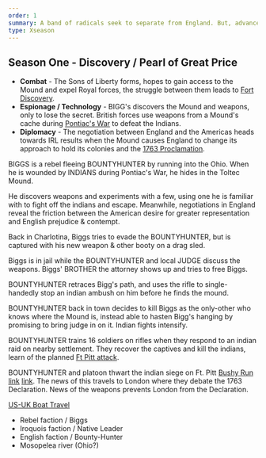 ```yaml
---
order: 1
summary: A band of radicals seek to separate from England. But, advanced tech is discovered in the Ohio, leading to a three-way struggle for who would control it.
type: Xseason
---
```

## Season One - Discovery / Pearl of Great Price

* **Combat** - The Sons of Liberty forms, hopes to gain access to the Mound and expel Royal forces, the struggle between them leads to [Fort Discovery](https://en.wikipedia.org/wiki/Fort_de_Chartres).
* **Espionage / Technology** - BIGG's discovers the Mound and weapons, only to lose the secret. British forces use weapons from a Mound's cache during [Pontiac's War](https://en.wikipedia.org/wiki/Pontiac%27s_War) to defeat the Indians.
* **Diplomacy** - The negotiation between England and the Americas heads towards IRL results when the Mound causes England to change its approach to hold its colonies and the [1763 Proclamation](https://en.wikipedia.org/wiki/Royal_Proclamation_of_1763).

BIGGS is a rebel fleeing BOUNTYHUNTER by running into the Ohio. When he is wounded by INDIANS during Pontiac's War, he hides in the Toltec Mound.

He discovers weapons and experiments with a few, using one he is familiar with to fight off the indians and escape.
Meanwhile, negotiations in England reveal the friction between the American desire for greater representation and English prejudice & contempt.

Back in Charlotina, Biggs tries to evade the BOUNTYHUNTER, but is captured with his new weapon & other booty on a drag sled.

Biggs is in jail while the BOUNTYHUNTER and local JUDGE discuss the weapons. Biggs' BROTHER the attorney shows up and tries to free Biggs.

BOUNTYHUNTER retraces Bigg's path, and uses the rifle to single-handedly stop an indian ambush on him before he finds the mound.

BOUNTYHUNTER back in town decides to kill Biggs as the only-other who knows where the Mound is, instead able to hasten Bigg's hanging by promising to bring judge in on it. Indian fights intensify.

BOUNTYHUNTER trains 16 soldiers on rifles when they respond to an indian raid on nearby settlement. They recover the captives and kill the indians, learn of the planned [Ft Pitt attack](https://en.wikipedia.org/wiki/Siege_of_Fort_Pitt).

BOUNTYHUNTER and platoon thwart the indian siege on Ft. Pitt [Bushy Run](https://web.archive.org/web/20051030214631/http://mohicanpress.com/bushy_run.html) [link](https://en.wikipedia.org/wiki/Battle_of_Bushy_Run) [link](https://en.wikipedia.org/wiki/Bushy_Run_Battlefield). The news of this travels to London where they debate the 1763 Declaration. News of the weapons prevents London from the Declaration.

[US-UK Boat Travel](https://history.stackexchange.com/questions/33596/how-long-would-it-take-to-travel-from-england-to-the-colonies-in-the-early-1700s)

<!-- 1. **Stasis.** EPHRAIM GEORGE BIGGS is a rebel who escaped hanging & is chased into Ohio (he refuses to call it Charlotina) by a UK BOUNTY-HUNTER when he falls severely wounded into a Toltec mound. IROQUOIS don't follow out of fear of the holy site, but they post a vigil in case he escapes.
2. **Trigger.** Ephraim discovers the tech, and decides this is a way to get rid of the ENGLISH. Uses the weapons to defeat the Iroquois.
3. **Quest 1.**
4. **Quest 2.**
5. **Quest 3.**
6. **Bolt.**
7. **Shift.**
8. **Defeat.** Biggs is returned to be hung, but he shared the** location **with a rebel friend STRAND.
9. **Power.**
10. **Resolution.** -->

<!-- Ephraim George Biggs is a rebel on the run from HIM a UK bounty-hunter. He had been caught, and managed to escape hanging to be chased into the Ohio. He is then chased by the Iroquois, when he falls into a Toltec mound. The Iroquois don't follow out of fear of the holy site? He discovers the tech, and decides this is a way to get rid of the English. He gets back to civilization and contacts his rebel friends, but is betrayed when that friend turned out to be an English spy. He is returned to be executed by firing squad, but not before sharing the location with a fellow rebel (overheard). -->
- Rebel faction / Biggs
- Iroquois faction / Native Leader
- English faction / Bounty-Hunter
- Mosopelea river (Ohio?)
